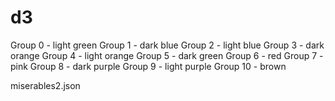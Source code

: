 # d3

Group 0 - light green
Group 1 - dark blue
Group 2 - light blue
Group 3 - dark orange
Group 4 - light orange
Group 5 - dark green
Group 6 - red
Group 7 - pink
Group 8 - dark purple
Group 9 - light purple
Group 10 - brown

miserables2.json

